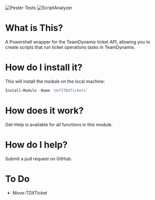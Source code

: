 ![Pester Tests](https://github.com/techservicesillinois/SecOps-Powershell-TDXTickets/workflows/Pester%20Tests/badge.svg)
![ScriptAnalyzer](https://github.com/techservicesillinois/SecOps-Powershell-TDXTickets/workflows/ScriptAnalyzer/badge.svg)

# What is This?

A Powershell wrapper for the TeamDynamix ticket API, allowing you to create scripts that run ticket operations tasks in TeamDynamix.

# How do I install it?

This will install the module on the local machine:
```Powershell
Install-Module -Name 'UofITDXTickets' 
```

# How does it work?

Get-Help is available for all functions in this module.

# How do I help?

Submit a pull request on GitHub.

# To Do

- Move-TDXTicket

